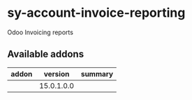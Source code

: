 # sy-account-invoice-reporting
Odoo Invoicing reports

[//]: # (addons)

Available addons
----------------
addon | version | summary
--- | --- | ---
[](/) | 15.0.1.0.0 | 

[//]: # (end addons)
